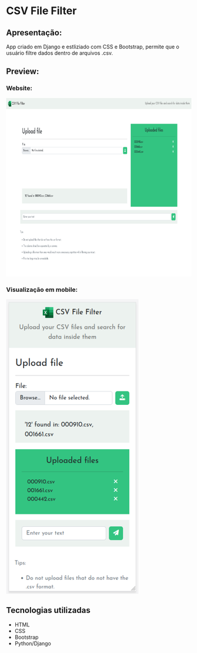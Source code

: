 # CSV File Filter

## Apresentação:
App criado em Django e estliziado com CSS e Bootstrap, permite que o usuário filtre dados dentro de arquivos .csv.

## Preview:

### Website:
<img width="923" height="484" src="src/assets/to_readme/Website.png">

### Visualização em mobile:
<img width="360" height="800" src="src/assets/to_readme/Responsivo.png">

## Tecnologias utilizadas 
- HTML
- CSS
- Bootstrap
- Python/Django
